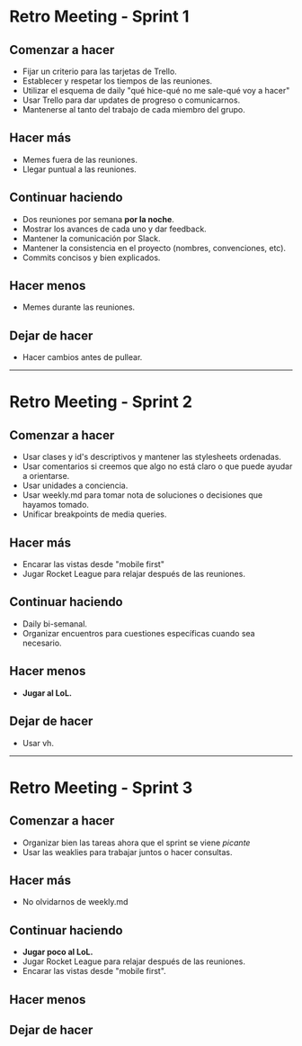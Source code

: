 # Retro Meeting - Sprint 1


## Comenzar a hacer
* Fijar un criterio para las tarjetas de Trello.
* Establecer y respetar los tiempos de las reuniones.
* Utilizar el esquema de daily "qué hice-qué no me sale-qué voy a hacer"
* Usar Trello para dar updates de progreso o comunicarnos.
* Mantenerse al tanto del trabajo de cada miembro del grupo.

## Hacer más
* Memes fuera de las reuniones.
* Llegar puntual a las reuniones.

## Continuar haciendo
* Dos reuniones por semana **por la noche**.
* Mostrar los avances de cada uno y dar feedback.
* Mantener la comunicación por Slack.
* Mantener la consistencia en el proyecto (nombres, convenciones, etc).
* Commits concisos y bien explicados.

## Hacer menos
* Memes durante las reuniones.

## Dejar de hacer
* Hacer cambios antes de pullear.

---------------------------------------------------------------------------------------------------------------------------------------------------------------------------------

# Retro Meeting - Sprint 2


## Comenzar a hacer
* Usar clases y id's descriptivos y mantener las stylesheets ordenadas.
* Usar comentarios si creemos que algo no está claro o que puede ayudar a orientarse.
* Usar unidades a conciencia.
* Usar weekly.md para tomar nota de soluciones o decisiones que hayamos tomado.
* Unificar breakpoints de media queries.

## Hacer más
* Encarar las vistas desde "mobile first"
* Jugar Rocket League para relajar después de las reuniones.

## Continuar haciendo
* Daily bi-semanal.
* Organizar encuentros para cuestiones específicas cuando sea necesario.

## Hacer menos
* **Jugar al LoL.**

## Dejar de hacer
* Usar vh.

---------------------------------------------------------------------------------------------------------------------------------------------------------------------------------

# Retro Meeting - Sprint 3


## Comenzar a hacer
* Organizar bien las tareas ahora que el sprint se viene _picante_
* Usar las weaklies para trabajar juntos o hacer consultas.

## Hacer más
* No olvidarnos de weekly.md

## Continuar haciendo
* **Jugar poco al LoL.**
* Jugar Rocket League para relajar después de las reuniones.
* Encarar las vistas desde "mobile first".

## Hacer menos

## Dejar de hacer
